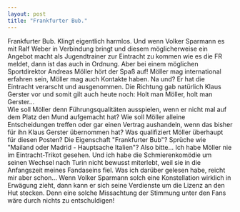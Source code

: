 ```yaml
---
layout: post
title: "Frankfurter Bub."
---
```


Frankfurter Bub. Klingt eigentlich harmlos. Und wenn Volker Sparmann es mit Ralf Weber in Verbindung bringt und diesem möglicherweise ein Angebot macht als Jugendtrainer zur Eintracht zu kommen wie es die FR meldet, dann ist das auch in Ordnung. Aber bei einem möglichen Sportdirektor Andreas Möller hört der Spaß auf! Möller mag international erfahren sein, Möller mag auch Kontakte haben. Na und? Er hat die Eintracht verarscht und ausgenommen. Die Richtung gab natürlich Klaus Gerster vor und somit gilt auch heute noch: Holt man Möller, holt man Gerster...  
Wie soll Möller denn Führungsqualitäten ausspielen, wenn er nicht mal auf dem Platz den Mund aufgemacht hat? Wie soll Möller alleine Entscheidungen treffen oder gar einen Vertrag aushandeln, wenn das bisher für ihn Klaus Gerster übernommen hat? Was qualifiziert Möller überhaupt für diesen Posten? Die Eigenschaft "Frankfurter Bub"? Sprüche wie "Mailand oder Madrid - Hauptsache Italien"? Also bitte... Ich habe Möller nie im Eintracht-Trikot gesehen. Und ich habe die Schmierenkomödie um seinen Wechsel nach Turin nicht bewusst miterlebt, weil sie in die Anfangszeit meines Fandaseins fiel. Was ich darüber gelesen habe, reicht mir aber schon... Wenn Volker Sparmann solch eine Konstellation wirklich in Erwägung zieht, dann kann er sich seine Verdienste um die Lizenz an den Hut stecken. Denn eine solche Missachtung der Stimmung unter den Fans wäre durch nichts zu entschuldigen!
